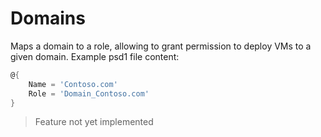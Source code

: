 # Domains

Maps a domain to a role, allowing to grant permission to deploy VMs to a given domain.
Example psd1 file content:

```powershell
@{
    Name = 'Contoso.com'
    Role = 'Domain_Contoso.com'
}
```

> Feature not yet implemented
